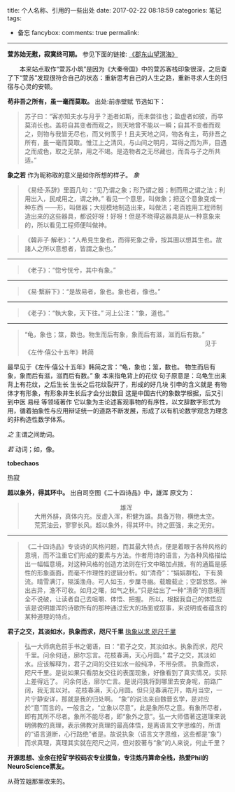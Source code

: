title: 个人名称、引用的一些出处
date: 2017-02-22 08:18:59
categories: 笔记
tags:
- 备忘
fancybox:
comments: true
permalink: 
---
**萱苏始无慰，寂寞终可期。**
参见下面的链接:
[《郡东山望溟海》](http://www.xuansu.org/2016/08/%E9%83%A1%E4%B8%9C%E5%B1%B1%E6%9C%9B%E6%BA%9F%E6%B5%B7%E8%AF%97/)

　　本来站点取作“萱苏小筑”是因为《大秦帝国》中的萱苏客栈印象很深，之后查了下“萱苏”发现很符合自己的状态：重新思考自己的人生之路，重新寻求人生的归宿与心灵的安顿。

<!-- more -->

**苟非吾之所有，虽一毫而莫取。**
出处:前赤壁赋
节选如下：
>苏子曰：“客亦知夫水与月乎？逝者如斯，而未尝往也；盈虚者如彼，而卒莫消长也。盖将自其变者而观之，则天地曾不能以一瞬；自其不变者而观之，则物与我皆无尽也，而又何羡乎！且夫天地之间，物各有主，苟非吾之所有，虽一毫而莫取。惟江上之清风，与山间之明月，耳得之而为声，目遇之而成色，取之无禁，用之不竭。是造物者之无尽藏也，而吾与子之所共适。”

**象之若**
作为昵称取的意义是如你所想的样子。
*象*
>《易经·系辞》里面几句：“见乃谓之象；形乃谓之器；制而用之谓之法；利用出入，民咸用之，谓之神。”
看见一个意思，叫做象；把这个意象变成一种东西 ——形，叫做器；大规模地制造出来，叫做法；老百姓用工程师制造出来的这些器具，都说好呀！好呀！但是不晓得这器具是从一种意象来的，所以看见工程师便叫做神。

>《韓非子‧解老》：“人希見生象也，而得死象之骨，按其圖以想其生也。故諸人之所以意想者，皆謂之象也。”
- - - - -
>《老子》：“惚兮恍兮，其中有象。”
- - - - -
>《易‧繫辭下》：“是故易者，象也。象也者，像也。”
- - - - -
> 《老子》：“執大象，天下往。”
河上公注：“象，道也。”
- - - - -
>“龟，象也；筮，数也。物生而后有象，象而后有滋，滋而后有数。”
　　　　　　　　　　　 　   　　 　　　　　　　　　　　 　    　　见于《左传·僖公十五年》韩简
>>
最早见于《左传·僖公十五年》韩简之言：“龟，象也；筮，数也。
物生而后有象，象而后有滋，滋而后有数。”
象 本来指龟背上的花纹
句子原意是：乌龟生出来背上有花纹，之后生长 生长之后花纹裂开了，形成的好几块
引申的含义就是 有物体才有形象，有形象并生长后才会分出数目
这是中国古代的象数学根据，后又引到中医 易经 等领域著作
它以象为主论述客观事物的有序性，以文辞数字形式为用，循着抽象性与应用辩证统一的道路不断发展，形成了以有机论数学观念为理念的非构造性数学体系。

*之*
主谓之间助词。

*若*
动词；如，像。

**tobechaos**

热寂

**超以象外，得其环中。**
出自司空图《二十四诗品》中，雄浑
原文为：
><center>雄浑</center >
><center>大用外腓，真体内充。反虚入浑，积健为雄。具备万物，横绝太空。</center >
><center>荒荒油云，寥寥长风。超以象外，得其环中。持之匪强，来之无穷。</center >

- - - - -
>《二十四诗品》专谈诗的风格问题，而其最大特点，便是着眼于各种风格的意境，而不注重它们形成的要素与方法。作者用诗的语言，为各种风格描绘出一幅幅意境，对这种风格的创造方法则在行文中略加点拨。有的通篇是感性的形象画面，而毫不作理性的逻辑分析。如“清奇”：“娟娟群松，下有漪流。晴雪满汀，隔溪渔舟。可人如玉，步屟寻幽。载瞻载止；空碧悠悠。神出古异，澹不可收。如月之曙，如气之秋。”只是给出了一种“清奇”的意境而全不说破，让读者自己去咀嚼、体悟、把握。
所以，根据我自己的体悟应该是说明雄浑的诗歌所有的那种通过宏大的场面或叙事，来说明或者蕴含的某种道理的特点。

**君子之交，其淡如水，执象而求，咫尺千里**
[执象以求 咫尺千里](http://www.xuansu.org/2016/08/%E6%89%A7%E8%B1%A1%E4%BB%A5%E6%B1%82-%E5%92%AB%E5%B0%BA%E5%8D%83%E9%87%8C/)

>弘一大师病危前手书之偈语，曰：“君子之交，其淡如水。执象而求，咫尺千里。问余何适，廓尔忘言。花枝春满，天心月圆。”
君子之交，其淡如水。应该解释为，君子之间的交往如水一般纯净，不带杂质。
执象而求，咫尺千里。是说如果只看朋友交往的表面现象，好像看到了真实情况，实际上差得远了。
问余何适，廓尔亡言。是说问我将到哪里去安身呢，前路广阔，我无言以对。
花枝春满，天心月圆。但只见春满花开，皓月当空，一片宁静安详，那就是我的归处啊。
“象”的说法来自魏晋玄学，是对应於“意”而言的。一般言之，“立象以尽意”，此是象所尽之意。有象所尽者，即有其所不尽者。象所不能尽者，即“象外之意”。弘一大师借著这道理来说明佛教的真理，表示佛教对真理的最高体悟，是离语言文字思维的，所谓的“语言道断，心行路绝”者是。故说执象（语言文字思维，这些都是“象”）而求真理，真理其实就在咫尺之间，但对胶著与“象”的人来说，何止千里？


**开源思想、业余在挖矿学校码农专业摸鱼，专注炼丹算命全栈，热爱Phil的NeuroScience票友。**

从荷笠姐那里改来的。
